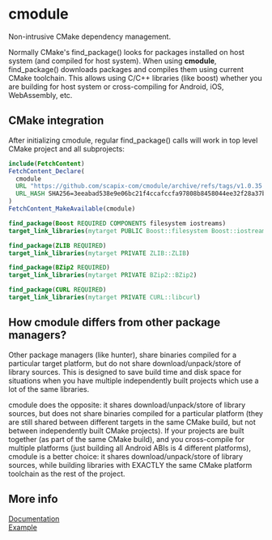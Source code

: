 ﻿# cmodule

Non-intrusive CMake dependency management.

Normally CMake's find_package() looks for packages installed on host system (and compiled for host system).
When using **cmodule**, find_package() downloads packages and compiles them using current CMake toolchain.
This allows using C/C++ libraries (like boost) whether you are building for host system or cross-compiling for Android, iOS, WebAssembly, etc.

## CMake integration

After initializing cmodule, regular find_package() calls will work in top level CMake project and all subprojects:

```cmake
include(FetchContent)
FetchContent_Declare(
  cmodule
  URL "https://github.com/scapix-com/cmodule/archive/refs/tags/v1.0.35.tar.gz"
  URL_HASH SHA256=3eeabad538e9e06bc21f4ccafccfa97808b8458044ee32f28a37b81e7ce8d174
)
FetchContent_MakeAvailable(cmodule)

find_package(Boost REQUIRED COMPONENTS filesystem iostreams)
target_link_libraries(mytarget PUBLIC Boost::filesystem Boost::iostreams)

find_package(ZLIB REQUIRED)
target_link_libraries(mytarget PRIVATE ZLIB::ZLIB)

find_package(BZip2 REQUIRED)
target_link_libraries(mytarget PRIVATE BZip2::BZip2)

find_package(CURL REQUIRED)
target_link_libraries(mytarget PRIVATE CURL::libcurl)
```

## How cmodule differs from other package managers?

Other package managers (like hunter), share binaries compiled for a particular target platform, but do not share download/unpack/store of library sources.
This is designed to save build time and disk space for situations when you have multiple independently built projects which use a lot of the same libraries.

cmodule does the opposite: it shares download/unpack/store of library sources, but does not share binaries compiled for a particular platform
(they are still shared between different targets in the same CMake build, but not between independently built CMake projects).
If your projects are built together (as part of the same CMake build), and you cross-compile for multiple platforms (just building all Android ABIs is 4 different platforms),
cmodule is a better choice: it shares download/unpack/store of library sources, while building libraries with EXACTLY the same CMake platform toolchain as the rest of the project.

## More info

[Documentation](https://www.scapix.com/cmodule)\
[Example](https://github.com/scapix-com/cmodule_test)
